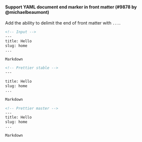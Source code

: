 #### Support YAML document end marker in front matter (#9878 by @michaelbeaumont)

Add the ability to delimit the end of front matter with `...`.

<!-- prettier-ignore -->
```markdown
<!-- Input -->
---
title: Hello
slug: home
...

Markdown

<!-- Prettier stable -->
---

title: Hello
slug: home
...

Markdown

<!-- Prettier master -->
---
title: Hello
slug: home
...

Markdown
```
